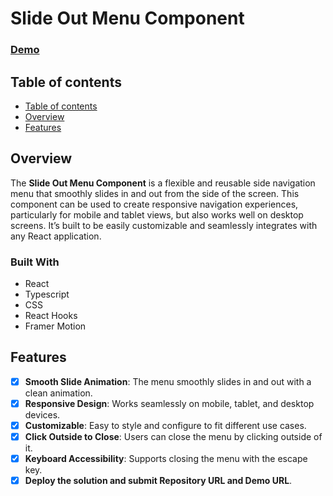 # Slide Out Menu Component

<h3>
	<a href="https://slide-out-menu-kappa.vercel.app/" target="_blank">Demo</a>
</h3>

## Table of contents <a name="table-of-contents"></a>

* [Table of contents](#table-of-contents)
* [Overview](#overview)
* [Features](#features)

## Overview <a name="overview"></a>

The **Slide Out Menu Component** is a flexible and reusable side navigation menu that smoothly slides in and out from the side of the screen. This component can be used to create responsive navigation experiences, particularly for mobile and tablet views, but also works well on desktop screens. It’s built to be easily customizable and seamlessly integrates with any React application.

### Built With

* React
* Typescript
* CSS
* React Hooks
* Framer Motion

## Features <a name="features"></a>

- [x] **Smooth Slide Animation**: The menu smoothly slides in and out with a clean animation.
- [x] **Responsive Design**: Works seamlessly on mobile, tablet, and desktop devices.
- [x] **Customizable**: Easy to style and configure to fit different use cases.
- [x] **Click Outside to Close**: Users can close the menu by clicking outside of it.
- [x] **Keyboard Accessibility**: Supports closing the menu with the escape key.
- [x] **Deploy the solution and submit Repository URL and Demo URL**.
